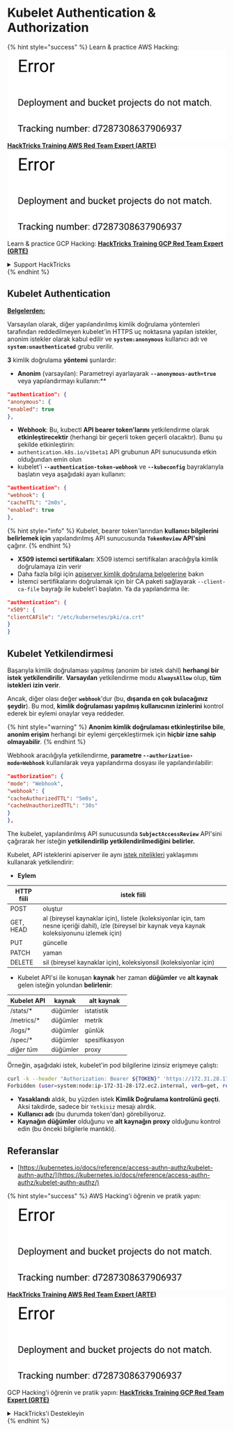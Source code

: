 # Kubelet Authentication & Authorization

{% hint style="success" %}
Learn & practice AWS Hacking:<img src="../../../.gitbook/assets/image (1) (1).png" alt="" data-size="line">[**HackTricks Training AWS Red Team Expert (ARTE)**](https://training.hacktricks.xyz/courses/arte)<img src="../../../.gitbook/assets/image (1) (1).png" alt="" data-size="line">\
Learn & practice GCP Hacking: <img src="../../../.gitbook/assets/image (2).png" alt="" data-size="line">[**HackTricks Training GCP Red Team Expert (GRTE)**<img src="../../../.gitbook/assets/image (2).png" alt="" data-size="line">](https://training.hacktricks.xyz/courses/grte)

<details>

<summary>Support HackTricks</summary>

* Check the [**subscription plans**](https://github.com/sponsors/carlospolop)!
* **Join the** 💬 [**Discord group**](https://discord.gg/hRep4RUj7f) or the [**telegram group**](https://t.me/peass) or **follow** us on **Twitter** 🐦 [**@hacktricks\_live**](https://twitter.com/hacktricks\_live)**.**
* **Share hacking tricks by submitting PRs to the** [**HackTricks**](https://github.com/carlospolop/hacktricks) and [**HackTricks Cloud**](https://github.com/carlospolop/hacktricks-cloud) github repos.

</details>
{% endhint %}

## Kubelet Authentication <a href="#kubelet-authentication" id="kubelet-authentication"></a>

[**Belgelerden:**](https://kubernetes.io/docs/reference/access-authn-authz/kubelet-authn-authz/)

Varsayılan olarak, diğer yapılandırılmış kimlik doğrulama yöntemleri tarafından reddedilmeyen kubelet'in HTTPS uç noktasına yapılan istekler, anonim istekler olarak kabul edilir ve **`system:anonymous`** kullanıcı adı ve **`system:unauthenticated`** grubu verilir.

**3** kimlik doğrulama **yöntemi** şunlardır:

* **Anonim** (varsayılan): Parametreyi ayarlayarak **`--anonymous-auth=true`** veya yapılandırmayı kullanın:**
```json
"authentication": {
"anonymous": {
"enabled": true
},
```
* **Webhook**: Bu, kubectl **API bearer token'larını** yetkilendirme olarak **etkinleştirecektir** (herhangi bir geçerli token geçerli olacaktır). Bunu şu şekilde etkinleştirin:
* `authentication.k8s.io/v1beta1` API grubunun API sunucusunda etkin olduğundan emin olun
* kubelet'i **`--authentication-token-webhook`** ve **`--kubeconfig`** bayraklarıyla başlatın veya aşağıdaki ayarı kullanın:
```json
"authentication": {
"webhook": {
"cacheTTL": "2m0s",
"enabled": true
},
```
{% hint style="info" %}
Kubelet, bearer token'larından **kullanıcı bilgilerini belirlemek için** yapılandırılmış API sunucusunda **`TokenReview` API'sini** çağırır.
{% endhint %}

* **X509 istemci sertifikaları:** X509 istemci sertifikaları aracılığıyla kimlik doğrulamaya izin verir
* Daha fazla bilgi için [apiserver kimlik doğrulama belgelerine](https://kubernetes.io/docs/reference/access-authn-authz/authentication/#x509-client-certs) bakın
* İstemci sertifikalarını doğrulamak için bir CA paketi sağlayarak `--client-ca-file` bayrağı ile kubelet'i başlatın. Ya da yapılandırma ile:
```json
"authentication": {
"x509": {
"clientCAFile": "/etc/kubernetes/pki/ca.crt"
}
}
```
## Kubelet Yetkilendirmesi <a href="#kubelet-authentication" id="kubelet-authentication"></a>

Başarıyla kimlik doğrulaması yapılmış (anonim bir istek dahil) **herhangi bir istek** **yetkilendirilir**. **Varsayılan** yetkilendirme modu **`AlwaysAllow`** olup, **tüm istekleri** **izin verir**.

Ancak, diğer olası değer **`webhook`**'dur (bu, **dışarıda en çok bulacağınız şeydir**). Bu mod, **kimlik doğrulaması yapılmış kullanıcının izinlerini** kontrol ederek bir eylemi onaylar veya reddeder.

{% hint style="warning" %}
**Anonim kimlik doğrulaması etkinleştirilse bile**, **anonim erişim** herhangi bir eylemi gerçekleştirmek için **hiçbir izne sahip olmayabilir**.
{% endhint %}

Webhook aracılığıyla yetkilendirme, **parametre `--authorization-mode=Webhook`** kullanılarak veya yapılandırma dosyası ile yapılandırılabilir:
```json
"authorization": {
"mode": "Webhook",
"webhook": {
"cacheAuthorizedTTL": "5m0s",
"cacheUnauthorizedTTL": "30s"
}
},
```
The kubelet, yapılandırılmış API sunucusunda **`SubjectAccessReview`** API'sini çağırarak her isteğin **yetkilendirilip yetkilendirilmediğini** **belirler.**

Kubelet, API isteklerini apiserver ile aynı [istek nitelikleri](https://kubernetes.io/docs/reference/access-authn-authz/authorization/#review-your-request-attributes) yaklaşımını kullanarak yetkilendirir:

* **Eylem**

| HTTP fiili | istek fiili                                                                                                                                                  |
| ---------- | ----------------------------------------------------------------------------------------------------------------------------------------------------------- |
| POST       | oluştur                                                                                                                                                     |
| GET, HEAD  | al (bireysel kaynaklar için), listele (koleksiyonlar için, tam nesne içeriği dahil), izle (bireysel bir kaynak veya kaynak koleksiyonunu izlemek için)   |
| PUT        | güncelle                                                                                                                                                   |
| PATCH      | yaman                                                                                                                                                       |
| DELETE     | sil (bireysel kaynaklar için), koleksiyonsil (koleksiyonlar için)                                                                                         |

* Kubelet API'si ile konuşan **kaynak** her zaman **düğümler** ve **alt kaynak** gelen isteğin yolundan **belirlenir**:

| Kubelet API  | kaynak | alt kaynak |
| ------------ | ------ | ---------- |
| /stats/\*    | düğümler | istatistik  |
| /metrics/\*  | düğümler | metrik     |
| /logs/\*     | düğümler | günlük      |
| /spec/\*     | düğümler | spesifikasyon |
| _diğer tüm_  | düğümler | proxy      |

Örneğin, aşağıdaki istek, kubelet'in pod bilgilerine izinsiz erişmeye çalıştı:
```bash
curl -k --header "Authorization: Bearer ${TOKEN}" 'https://172.31.28.172:10250/pods'
Forbidden (user=system:node:ip-172-31-28-172.ec2.internal, verb=get, resource=nodes, subresource=proxy)
```
* **Yasaklandı** aldık, bu yüzden istek **Kimlik Doğrulama kontrolünü geçti**. Aksi takdirde, sadece bir `Yetkisiz` mesajı alırdık.
* **Kullanıcı adı** (bu durumda token'dan) görebiliyoruz.
* **Kaynağın** **düğümler** olduğunu ve **alt kaynağın** **proxy** olduğunu kontrol edin (bu önceki bilgilerle mantıklı).

## Referanslar

* [https://kubernetes.io/docs/reference/access-authn-authz/kubelet-authn-authz/](https://kubernetes.io/docs/reference/access-authn-authz/kubelet-authn-authz/)

{% hint style="success" %}
AWS Hacking'i öğrenin ve pratik yapın:<img src="../../../.gitbook/assets/image (1) (1).png" alt="" data-size="line">[**HackTricks Training AWS Red Team Expert (ARTE)**](https://training.hacktricks.xyz/courses/arte)<img src="../../../.gitbook/assets/image (1) (1).png" alt="" data-size="line">\
GCP Hacking'i öğrenin ve pratik yapın: <img src="../../../.gitbook/assets/image (2).png" alt="" data-size="line">[**HackTricks Training GCP Red Team Expert (GRTE)**<img src="../../../.gitbook/assets/image (2).png" alt="" data-size="line">](https://training.hacktricks.xyz/courses/grte)

<details>

<summary>HackTricks'i Destekleyin</summary>

* [**abonelik planlarını**](https://github.com/sponsors/carlospolop) kontrol edin!
* **💬 [**Discord grubuna**](https://discord.gg/hRep4RUj7f) veya [**telegram grubuna**](https://t.me/peass) katılın ya da **Twitter'da** 🐦 [**@hacktricks\_live**](https://twitter.com/hacktricks\_live)**'i takip edin.**
* **Hacking ipuçlarını paylaşmak için** [**HackTricks**](https://github.com/carlospolop/hacktricks) ve [**HackTricks Cloud**](https://github.com/carlospolop/hacktricks-cloud) github reposuna PR gönderin.

</details>
{% endhint %}
